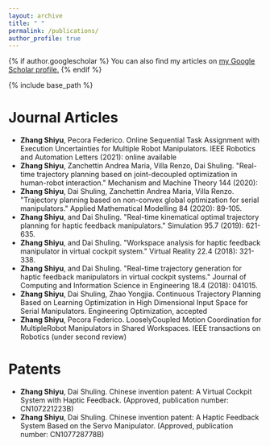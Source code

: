 ```yaml
---
layout: archive
title: " "
permalink: /publications/
author_profile: true
---
```



{% if author.googlescholar %}
  You can also find my articles on <u><a href="{{author.googlescholar}}">my Google Scholar profile</a>.</u>
{% endif %}

{% include base_path %}
<!--
{% for post in site.publications reversed %}
  {% include archive-single.html %}
{% endfor %}
-->

Journal Articles
======
 - **Zhang Shiyu**, Pecora Federico. Online Sequential Task Assignment with
   Execution Uncertainties for Multiple Robot Manipulators. IEEE
   Robotics and Automation Letters (2021): online available
 - **Zhang Shiyu**, Zanchettin Andrea Maria, Villa Renzo, Dai Shuling.
   "Real-time trajectory planning based on joint-decoupled optimization
   in human-robot interaction." Mechanism and Machine Theory 144 (2020):
 - **Zhang Shiyu**, Dai Shuling, Zanchettin Andrea Maria, Villa Renzo.
   "Trajectory planning based on non-convex global optimization for
   serial manipulators." Applied Mathematical Modelling 84 (2020):
   89-105.
 - **Zhang Shiyu**, and Dai Shuling. "Real-time kinematical optimal
   trajectory planning for haptic feedback manipulators." Simulation
   95.7 (2019): 621-635.
 - **Zhang Shiyu**, and Dai Shuling. "Workspace analysis for haptic feedback
   manipulator in virtual cockpit system." Virtual Reality 22.4 (2018):
   321-338.
 - **Zhang Shiyu**, and Dai Shuling. "Real-time trajectory generation for
   haptic feedback manipulators in virtual cockpit systems." Journal of
   Computing and Information Science in Engineering 18.4 (2018): 041015.
 - **Zhang Shiyu**, Dai Shuling, Zhao Yongjia. Continuous Trajectory
   Planning Based on Learning Optimization in High Dimensional Input
   Space for Serial Manipulators. Engineering Optimization, accepted
 - **Zhang Shiyu**, Pecora Federico. Loosely­Coupled Motion Coordination for
   MultipleRobot Manipulators in Shared Workspaces. IEEE transactions on
   Robotics (under second review)
   
Patents
======
 - **Zhang Shiyu**, Dai Shuling. Chinese invention patent: A Virtual Cockpit
   System with Haptic Feedback. (Approved, publication number:
   CN107221223B)
 - **Zhang Shiyu**, Dai Shuling. Chinese invention patent: A Haptic Feedback
   System Based on the Servo Manipulator. (Approved, publication number:
   CN107728778B)

